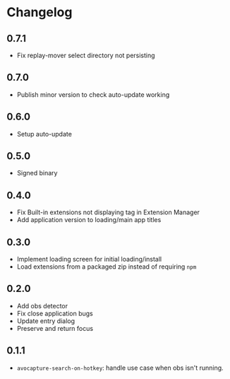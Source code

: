 # Changelog

## 0.7.1

- Fix replay-mover select directory not persisting

## 0.7.0

- Publish minor version to check auto-update working

## 0.6.0

- Setup auto-update

## 0.5.0

- Signed binary

## 0.4.0

- Fix Built-in extensions not displaying tag in Extension Manager
- Add application version to loading/main app titles

## 0.3.0

- Implement loading screen for initial loading/install
- Load extensions from a packaged zip instead of requiring `npm`

## 0.2.0

- Add obs detector
- Fix close application bugs
- Update entry dialog
- Preserve and return focus

## 0.1.1

- `avocapture-search-on-hotkey`: handle use case when obs isn't running.